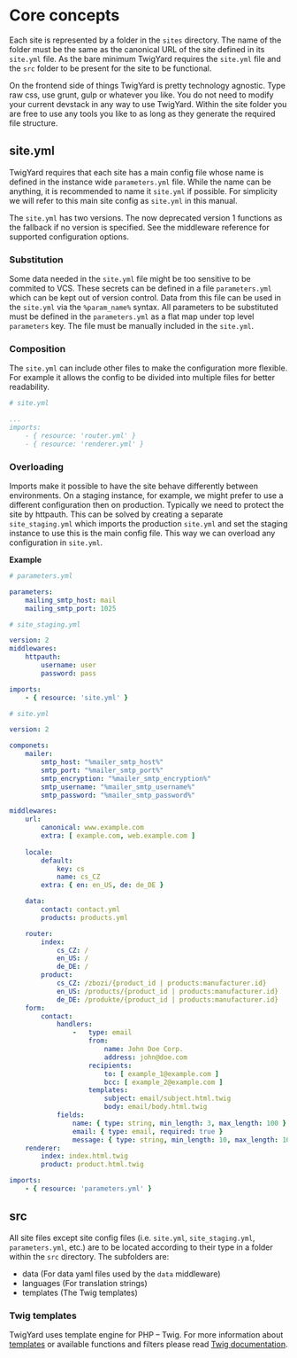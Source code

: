 # Core concepts
Each site is represented by a folder in the `sites` directory. The name of the folder must be the same as the canonical URL of the site defined in its `site.yml` file. As the bare minimum TwigYard requires the `site.yml` file and the `src` folder to be present for the site to be functional.

On the frontend side of things TwigYard is pretty technology agnostic. Type raw css, use grunt, gulp or whatever you like. You do not need to modify your current devstack in any way to use TwigYard. Within the site folder you are free to use any tools you like to as long as they generate the required file structure.

## site.yml
TwigYard requires that each site has a main config file whose name is defined in the instance wide `parameters.yml` file. While the name can be anything, it is recommended to name it `site.yml` if possible. For simplicity we will refer to this main site config as `site.yml` in this manual.

The `site.yml` has two versions. The now deprecated version 1 functions as the fallback if no version is specified. See the middleware reference for supported configuration options.

### Substitution
Some data needed in the `site.yml` file might be too sensitive to be commited to VCS. These secrets can be defined in a file `parameters.yml` which can be kept out of version control. Data from this file can be used in the `site.yml` via the `%param_name%` syntax. All parameters to be substituted must be defined in the `parameters.yml` as a flat map under top level `parameters` key. The file must be manually included in the `site.yml`. 
 
### Composition
The `site.yml` can include other files to make the configuration more flexible. For example it allows the config to be divided into multiple files for better readability.
```yml
# site.yml

...
imports:
    - { resource: 'router.yml' }
    - { resource: 'renderer.yml' }
```

### Overloading
Imports make it possible to have the site behave differently between environments. On a staging instance, for example, we might prefer to use a different configuration then on production. Typically we need to protect the site by httpauth. This can be solved by creating a separate `site_staging.yml` which imports the production `site.yml` and set the staging instance to use this is the main config file. This way we can overload any configuration in `site.yml`.


**Example**
```yml
# parameters.yml

parameters:
    mailing_smtp_host: mail
    mailing_smtp_port: 1025
```

```yml
# site_staging.yml

version: 2
middlewares:
    httpauth:
        username: user
        password: pass

imports:
    - { resource: 'site.yml' }
```
          
```yml
# site.yml

version: 2

componets:
    mailer:
        smtp_host: "%mailer_smtp_host%"
        smtp_port: "%mailer_smtp_port%"
        smtp_encryption: "%mailer_smtp_encryption%"
        smtp_username: "%mailer_smtp_username%"
        smtp_password: "%mailer_smtp_password%"

middlewares:
    url:
        canonical: www.example.com
        extra: [ example.com, web.example.com ]
     
    locale:
        default:
            key: cs
            name: cs_CZ
        extra: { en: en_US, de: de_DE }

    data:
        contact: contact.yml
        products: products.yml

    router:
        index:
            cs_CZ: /
            en_US: /
            de_DE: /
        product:
            cs_CZ: /zbozi/{product_id | products:manufacturer.id}
            en_US: /products/{product_id | products:manufacturer.id}
            de_DE: /produkte/{product_id | products:manufacturer.id}
    form:
        contact:
            handlers:
                -   type: email
                    from:
                        name: John Doe Corp.
                        address: john@doe.com
                    recipients:
                        to: [ example_1@example.com ]
                        bcc: [ example_2@example.com ]
                    templates:
                        subject: email/subject.html.twig
                        body: email/body.html.twig
            fields:
                name: { type: string, min_length: 3, max_length: 100 }
                email: { type: email, required: true }
                message: { type: string, min_length: 10, max_length: 1000, required: true }
    renderer:
        index: index.html.twig
        product: product.html.twig

imports:
    - { resource: 'parameters.yml' }
```

## src
All site files except site config files (i.e. `site.yml`, `site_staging.yml`, `parameters.yml`, etc.) are to be located according to their type in a folder within the `src` directory. The subfolders are:

* data (For data yaml files used by the `data` middleware)
* languages (For translation strings)
* templates (The Twig templates)

### Twig templates
TwigYard uses template engine for PHP &ndash; Twig. For more information about <a href="https://twig.symfony.com/doc/2.x/templates.html" target="_blank">templates</a> or available functions and filters please read <a href="https://twig.symfony.com/doc/2.x" target="_blank">Twig documentation</a>.

